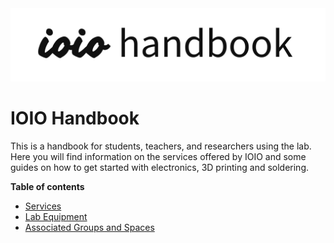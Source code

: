 <img width="1536" alt="handbook-public" src="./assets/handbook-public.png" />

# IOIO Handbook
This is a handbook for students, teachers, and researchers using the lab. Here you will find information on the services offered by IOIO and some guides on how to get started with electronics, 3D printing and soldering.

**Table of contents**

* [Services](services.md)
* [Lab Equipment](equipment.md)
* [Associated Groups and Spaces](associations.md)